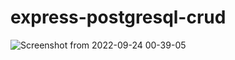 # express-postgresql-crud

![Screenshot from 2022-09-24 00-39-05](https://user-images.githubusercontent.com/78546078/192040249-b057c9b5-ea55-4919-a69e-969bf9ce56d8.png)
